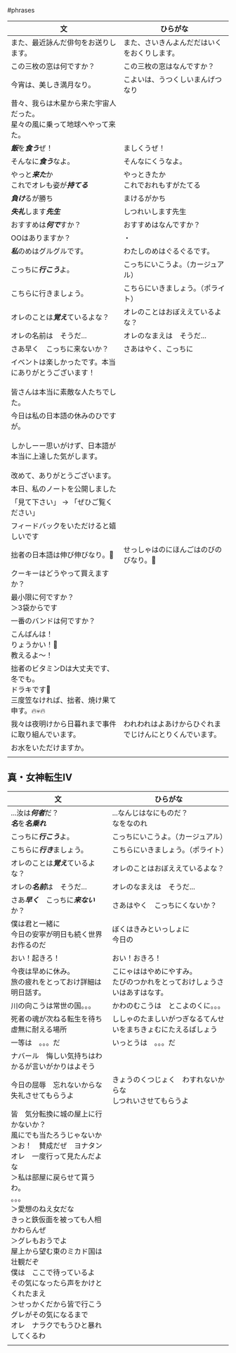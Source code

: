 #phrases

| 文                                                                            | ひらがな                         |
| ---------------------------------------------------------------------------- | ---------------------------- |
| また、最近詠んだ俳句をお送りします。                                                           | また、さいきんよんだだはいくをおくりします。       |
| この三枚の窓は何ですか？                                                                 | この三枚の窓はなんですか？                |
| 今宵は、美しき満月なり。                                                                 | こよいは、うつくしいまんげつなり             |
| 昔々、我らは木星から来た宇宙人だった。  <br>星々の風に乗って地球へやって来た。                                   |                              |
| ***飯***を***食う***ぜ！                                                           | ましくうぜ！                       |
| そんなに***食う***なよ。                                                              | そんなにくうなよ。                    |
| やっと***来た***か<br>これでオレも姿が***持てる***                                            | やっときたか<br>これでおれもすがたてる        |
| ***負け***るが勝ち                                                                 | まけるがかち                       |
| ***失礼***します***先生***                                                          | しつれいします先生                    |
| おすすめは***何で***すか？                                                             | おすすめはなんですか？                  |
| OOはありますか？                                                                    | ・                            |
| ***私***のめはグルグルです。                                                            | わたしのめはぐるぐるです。                |
| こっちに***行こう***よ。                                                              | こっちにいこうよ。（カージュアル）            |
| こちらに行きましょう。                                                                  | こちらにいきましょう。（ポライト）            |
| オレのことは***覚え***ているよな？                                                         | オレのことはおぼええているよな？             |
| オレの名前は　そうだ...                                                                | オレのなまえは　そうだ...               |
| さあ早く　こっちに来ないか？                                                               | さあはやく、こっちに                   |
| イべントは楽しかったです。本当にありがとうございます！<br><br>皆さんは本当に素敵な人たちでした。                         |                              |
| 今日は私の日本語の休みのひですが。<br><br>しかしーー思いがけず、日本語が本当に上達した気がします。<br><br>改めて、ありがとうございます。 |                              |
| 本日、私のノートを公開しました                                                              |                              |
| 「見て下さい」 → 「ぜひご覧ください」                                                         |                              |
| フィードバックをいただけると嬉しいです                                                          |                              |
| 拙者の日本語は伸び伸びなり。🌱                                                             | せっしゃはのにほんごはのびのびなり。🌱         |
| クーキーはどうやって買えますか？                                                             |                              |
| 最小限に何ですか？<br>＞3袋からです                                                         |                              |
| 一番のバンドは何ですか？                                                                 |                              |
| こんばんは！<br>りょうかい！🫡<br>教えるよ〜！                                                 |                              |
| 拙者のビタミンDは大丈夫です、冬でも。<br>ドラキです🧛<br>三度笠なければ、拙者、焼け果て申す。🔥💀🔥                   |                              |
| 我々は夜明けから日暮れまで事件に取り組んでいます。                                                    | われわれはよあけからひぐれまでじけんにとりくんでいます。 |
| お水をいただけますか。                                                                  |                              |
|                                                                              |                              |



## 真・女神転生IV

| 文                                                                                                                                                                                                                                                               | ひらがな                                     |
| --------------------------------------------------------------------------------------------------------------------------------------------------------------------------------------------------------------------------------------------------------------- | ---------------------------------------- |
| ...汝は***何者***だ？<br>***名***を***名乗れ***                                                                                                                                                                                                                            | ...なんじはなにものだ？<br>なをなのれ                   |
| こっちに***行こう***よ。                                                                                                                                                                                                                                                 | こっちにいこうよ。（カージュアル）                        |
| こちらに***行き***ましょう。                                                                                                                                                                                                                                               | こちらにいきましょう。（ポライト）                        |
| オレのことは***覚え***ているよな？                                                                                                                                                                                                                                            | オレのことはおぼええているよな？                         |
| オレの***名前***は　そうだ...                                                                                                                                                                                                                                             | オレのなまえは　そうだ...                           |
| さあ***早く***　こっちに***来ない***か？                                                                                                                                                                                                                                      | さあはやく　こっちにくないか？                          |
| 僕は君と一緒に<br>今日の安寧が明日も続く世界お作るのだ                                                                                                                                                                                                                                   | ぼくはきみといっしょに<br>今日の                       |
| おい！起きろ！                                                                                                                                                                                                                                                         | おい！おきろ！                                  |
| 今夜は早めに休み。<br>旅の疲れをとっておけ詳細は明日話す。                                                                                                                                                                                                                                 | こにゃははやめにやすみ。<br>たびのつかれをとっておけしょうさいはあすはなす。 |
| 川の向こうは常世の国。。。                                                                                                                                                                                                                                                   | かわのむこうは　とこよのくに。。。                        |
| 死者の魂が次ねる転生を待ち虚無に耐える場所                                                                                                                                                                                                                                           | ししゃのたましいがつぎなるてんせいをまちきょむにたえるばしょう          |
| 一等は　。。。だ                                                                                                                                                                                                                                                        | いっとうは　。。。だ                               |
| ナバール　悔しい気持ちはわかるが言いがかりはよそう                                                                                                                                                                                                                                       |                                          |
| 今日の屈辱　忘れないからな<br>失礼させてもらうよ                                                                                                                                                                                                                                      | きょうのくつじょく　わすれないからな<br>しつれいさせてもらうよ        |
| 皆　気分転換に城の屋上に行かないか？<br>風にでも当たろうじゃないか<br>＞お！　賛成だぜ　ヨナタン<br>オレ　一度行って見たんだよな<br>＞私は部屋に戻らせて貰うわ。<br>。。。<br>＞愛想のねえ女だな<br>きっと鉄仮面を被っても人相かわらんぜ<br>＞グレもおうでよ<br>屋上から望む東のミカド国は壮観だぞ<br>僕は　ここで待っているよ<br>その気になったら声をかけとくれたまえ<br>＞せっかくだから皆で行こう<br>グレがその気になるまで<br>オレ　ナラクでもうひと暴れしてくるわ |                                          |
|                                                                                                                                                                                                                                                                 |                                          |


